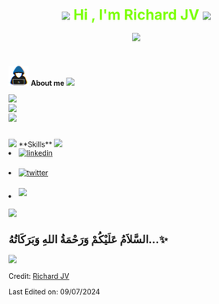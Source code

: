 <h1 style="text-align:center;" ><b style="color: #7bff00 ; text-align: center;"><img src="https://cultofthepartyparrot.com/flags/hd/elsalvadorparrot.gif" width="35"> Hi , I'm Richard JV </b><img src="https://media.giphy.com/media/hvRJCLFzcasrR4ia7z/giphy.gif" width="35"></h1>


<!--  -->
<p style="text-align: center;">
  <a href="https://github.com/DenverCoder1/readme-typing-svg"><img  src="https://readme-typing-svg.herokuapp.com?font=Pixelify+Sans&color=34F718E6&duration=2000&size=35&center=true&vCenter=true&padding=0%&width=600&height=100&multiline=false&lines=🤖+WELCOME...;☕+TO.+.+.+.+.;EL+SALVADOR;DEVELOPERS+🕶️&hearts;"></a>
</p>
 

<br>
	
 <picture><img src = "https://github.com/0xAbdulKhalid/0xAbdulKhalid/raw/main/assets/mdImages/about_me.gif" width="40"></picture> **About me**
 <img src="https://user-images.githubusercontent.com/73097560/115834477-dbab4500-a447-11eb-908a-139a6edaec5c.gif">
<br>

<p style="text-align: left;">
    <a href="https://github.com/ricardojve12/EL-SALVADOR"><img  src="https://readme-typing-svg.herokuapp.com?font=Pixelify+Sans&color=34F718E6&duration=6000&size=28&center=false&vCenter=true&padding=0%&width=600&height=50&multiline=false&lines=📁Portfolio.+.;" ><br> <img src="https://readme-typing-svg.herokuapp.com?font=Pixelify+Sans&color=34F718E6&duration=6000&size=28&center=false&vCenter=true&padding=0%&width=600&height=50&multiline=false&lines=📁Hobbies#.+.+.+.;"><br> <img src="https://readme-typing-svg.herokuapp.com?font=Pixelify+Sans&color=34F718E6&duration=6000&size=28&center=false&vCenter=true&padding=0%&width=600&height=50&multiline=false&lines=📁Others.+.+.+.;"></a>
  </p>

<br>
<picture>
<img src="https://media2.giphy.com/media/QssGEmpkyEOhBCb7e1/giphy.gif?cid=ecf05e47a0n3gi1bfqntqmob8g9aid1oyj2wr3ds3mg700bl&rid=giphy.gif" width ="45">
</picture> **Skills**
<img src="https://user-images.githubusercontent.com/73097560/115834477-dbab4500-a447-11eb-908a-139a6edaec5c.gif">


<br>




<li>
<a href="www.linkedin.com/in/ricardo-josé-vega-garcia-909857221" target="_blank">
<img src="https://img.shields.io/badge/linkedin:  0xabdulkhalid-%2300acee.svg?color=405DE6&style=for-the-badge&logo=linkedin&logoColor=white" alt=linkedin style="margin-bottom: 5px;"/>
</a>
</li>

<br>

<li>
<a href="https://x.com/ricardojve12" target="_blank">
<img src="https://img.shields.io/badge/twitter:  0xabdulkhalid-%2300acee.svg?color=1DA1F2&style=for-the-badge&logo=twitter&logoColor=white" alt=twitter style="margin-bottom: 5px;"/>
</a>
</li>

<br>

<li>
<a href="richard:ricardojve12@gmail.com" target="_blank">
<img src="https://img.shields.io/badge/gmail:  0xabdulkhalid-%23EA4335.svg?style=for-the-badge&logo=gmail&logoColor=white" t=mail style="margin-bottom: 5px;" />
</a>
</li>
	
</ul>
</div>

<br>
<img src="https://user-images.githubusercontent.com/73097560/115834477-dbab4500-a447-11eb-908a-139a6edaec5c.gif">
<br>

<div text-align='center'>

## <b>السَّلاَمُ عَلَيْكُمْ وَرَحْمَةُ اللهِ وَبَرَكَاتُهُ...✨</b>

</div>


<img src="https://user-images.githubusercontent.com/73097560/115834477-dbab4500-a447-11eb-908a-139a6edaec5c.gif">


Credit: [Richard JV](https://github.com/ricardojve12)

Last Edited on: 09/07/2024

